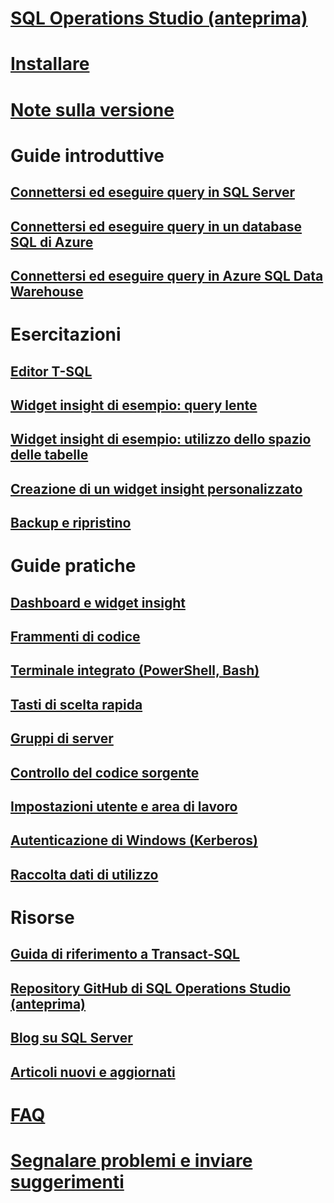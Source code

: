 # [SQL Operations Studio (anteprima)](what-is.md)
# [Installare](download.md)
# [Note sulla versione](release-notes.md)
# Guide introduttive
## [Connettersi ed eseguire query in SQL Server](quickstart-sql-server.md)
## [Connettersi ed eseguire query in un database SQL di Azure](quickstart-sql-database.md)
## [Connettersi ed eseguire query in Azure SQL Data Warehouse](quickstart-sql-dw.md)
# Esercitazioni
## [Editor T-SQL](tutorial-sql-editor.md) 
## [Widget insight di esempio: query lente](tutorial-qds-sql-server.md)
## [Widget insight di esempio: utilizzo dello spazio delle tabelle](tutorial-table-space-sql-server.md)
## [Creazione di un widget insight personalizzato](tutorial-build-custom-insight-sql-server.md) 
## [Backup e ripristino](tutorial-backup-restore-sql-server.md)
# Guide pratiche
## [Dashboard e widget insight](insight-widgets.md)
## [Frammenti di codice](code-snippets.md)
## [Terminale integrato (PowerShell, Bash)](integrated-terminal.md)
## [Tasti di scelta rapida](keyboard-shortcuts.md)
## [Gruppi di server](server-groups.md)
## [Controllo del codice sorgente](source-control.md)
## [Impostazioni utente e area di lavoro](settings.md)
## [Autenticazione di Windows (Kerberos)](enable-kerberos.md)
## [Raccolta dati di utilizzo](usage-data-collection.md)
# Risorse
## [Guida di riferimento a Transact-SQL](../t-sql/language-reference.md)
## [Repository GitHub di SQL Operations Studio (anteprima)](https://www.github.com/Microsoft/SqlOpsStudio)
## [Blog su SQL Server](https://blogs.technet.microsoft.com/dataplatforminsider/)
## [Articoli nuovi e aggiornati](new-updated-sql-operations-studio.md)
# [FAQ](faq.md)
# [Segnalare problemi e inviare suggerimenti](https://github.com/microsoft/sqlopsstudio/issues)
